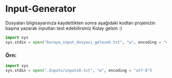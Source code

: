 # Input-Generator


Dosyaları bilgisayarınıza kaydettikten sonra aşağıdaki kodları projenizin başına yazarak inputları test edebilirsiniz
Kolay gelsin :)
```python
import sys
sys.stdin = open("buraya_input_dosyası_gelecek.txt", "w", encoding = "utf-8")
```

### Örn:
```python
import sys
sys.stdin = open(".Inputs/inputs0.txt", "w", encoding = "utf-8")
